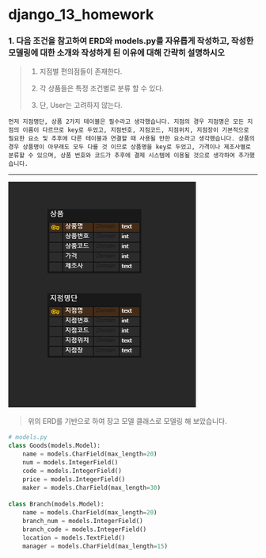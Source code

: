 # django_13_homework





### 1. 다음 조건을 참고하여 ERD와 models.py를 자유롭게 작성하고, 작성한 모델링에 대한 소개와 작성하게 된 이유에 대해 간략히 설명하시오

> 1) 지점별 편의점들이 존재한다.
>
> 2) 각 상품들은 특정 조건별로 분류 할 수 있다.
>
> 3) 단, User는 고려하지 않는다.



``` 
먼저 지점명단, 상품 2가지 테이블은 필수라고 생각했습니다. 지점의 경우 지점명은 모든 지점의 이름이 다르므로 key로 두었고, 지점번호, 지점코드, 지점위치, 지점장이 기본적으로 필요한 요소 및 추후에 다른 테이블과 연결할 때 사용될 만한 요소라고 생각했습니다. 상품의 경우 상품명이 아무래도 모두 다를 것 이므로 상품명을 key로 두었고, 가격이나 제조사별로 분류할 수 있으며, 상품 번호와 코드가 추후에 결제 시스템에 이용될 것으로 생각하여 추가했습니다.
```

___

![2021-0319-45-39-357](image/2021-0319-45-39-357.png)



> 위의 ERD를 기반으로 하여 장고 모델 클래스로 모델링 해 보았습니다.

``` python
# models.py
class Goods(models.Model):
    name = models.CharField(max_length=20)
    num = models.IntegerField()
    code = models.IntegerField()
    price = models.IntegerField()
    maker = models.CharField(max_length=30)

class Branch(models.Model):
    name = models.CharField(max_length=20)
    branch_num = models.IntegerField()
    branch_code = models.IntegerField()
    location = models.TextField()
    manager = models.CharField(max_length=15)
```


